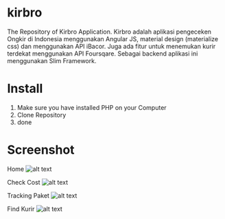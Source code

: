 # kirbro
The Repository of Kirbro Application. Kirbro adalah aplikasi pengeceken Ongkir di Indonesia menggunakan Angular JS, material design (materialize css) dan menggunakan API iBacor. Juga ada fitur untuk menemukan kurir terdekat menggunakan API Foursqare. Sebagai backend aplikasi ini menggunakan Slim Framework.


# Install

1. Make sure you have installed PHP on your Computer
2. Clone Repository
3. done

# Screenshot

Home
![alt text](https://s31.postimg.org/vpteg2rbf/kirbro_beranda.png "Home Kirbro")

Check Cost
![alt text](https://s31.postimg.org/bh60ucs0b/cost.png "Check Cost")

Tracking Paket
![alt text](https://s31.postimg.org/qgydi78wb/tracking.png "Tracking Paket")

Find Kurir
![alt text](https://s31.postimg.org/68azwh9l7/kurir.png "Find Kurir")

